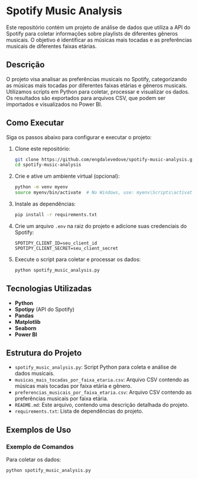 # Spotify Music Analysis

Este repositório contém um projeto de análise de dados que utiliza a API do Spotify para coletar informações sobre playlists de diferentes gêneros musicais. O objetivo é identificar as músicas mais tocadas e as preferências musicais de diferentes faixas etárias.

## Descrição
O projeto visa analisar as preferências musicais no Spotify, categorizando as músicas mais tocadas por diferentes faixas etárias e gêneros musicais. Utilizamos scripts em Python para coletar, processar e visualizar os dados. Os resultados são exportados para arquivos CSV, que podem ser importados e visualizados no Power BI.

## Como Executar
Siga os passos abaixo para configurar e executar o projeto:

1. Clone este repositório:
    ```bash
    git clone https://github.com/engdalevedove/spotify-music-analysis.git
    cd spotify-music-analysis
    ```

2. Crie e ative um ambiente virtual (opcional):
    ```bash
    python -m venv myenv
    source myenv/bin/activate  # No Windows, use: myenv\Scripts\activate
    ```

3. Instale as dependências:
    ```bash
    pip install -r requirements.txt
    ```

4. Crie um arquivo `.env` na raiz do projeto e adicione suas credenciais do Spotify:
    ```plaintext
    SPOTIPY_CLIENT_ID=seu_client_id
    SPOTIPY_CLIENT_SECRET=seu_client_secret
    ```

5. Execute o script para coletar e processar os dados:
    ```bash
    python spotify_music_analysis.py
    ```

## Tecnologias Utilizadas
- **Python**
- **Spotipy** (API do Spotify)
- **Pandas**
- **Matplotlib**
- **Seaborn**
- **Power BI**

## Estrutura do Projeto
- `spotify_music_analysis.py`: Script Python para coleta e análise de dados musicais.
- `musicas_mais_tocadas_por_faixa_etaria.csv`: Arquivo CSV contendo as músicas mais tocadas por faixa etária e gênero.
- `preferencias_musicais_por_faixa_etaria.csv`: Arquivo CSV contendo as preferências musicais por faixa etária.
- `README.md`: Este arquivo, contendo uma descrição detalhada do projeto.
- `requirements.txt`: Lista de dependências do projeto.

## Exemplos de Uso

### Exemplo de Comandos
Para coletar os dados:
```bash
python spotify_music_analysis.py

